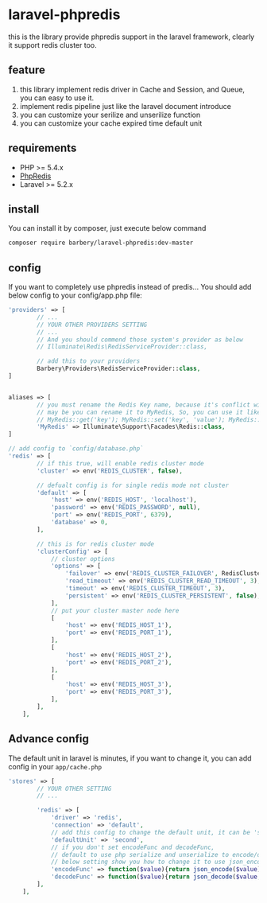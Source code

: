 # laravel-phpredis
this is the library provide phpredis support in the laravel framework, clearly it support redis cluster too.

## feature
1. this library implement redis driver in Cache and Session, and Queue, you can easy to use it.
2. implement redis pipeline just like the laravel document introduce
3. you can customize your serilize and unserilize function
4. you can customize your cache expired time default unit

## requirements
* PHP >= 5.4.x
* [PhpRedis](https://github.com/phpredis/phpredis)
* Laravel >= 5.2.x

## install
You can install it by composer, just execute below command
```bash
composer require barbery/laravel-phpredis:dev-master
```

## config
If you want to completely use phpredis instead of predis... You should add below config to your config/app.php file:
```php
'providers' => [
        // ...
        // YOUR OTHER PROVIDERS SETTING
        // ...
        // And you should commend those system's provider as below
        // Illuminate\Redis\RedisServiceProvider::class,

        // add this to your providers
        Barbery\Providers\RedisServiceProvider::class,
]


aliases => [
        // you must rename the Redis Key name, because it's conflict with the \Redis class provide by phpredis
        // may be you can rename it to MyRedis, So, you can use it like that:
        // MyRedis::get('key'); MyRedis::set('key', 'value'); MyRedis::pipeline(function($pipe){YOUR_CODE});
        'MyRedis' => Illuminate\Support\Facades\Redis::class,
]
```



```php
// add config to `config/database.php`
'redis' => [
        // if this true, will enable redis cluster mode
        'cluster' => env('REDIS_CLUSTER', false),

        // defualt config is for single redis mode not cluster
        'default' => [
            'host' => env('REDIS_HOST', 'localhost'),
            'password' => env('REDIS_PASSWORD', null),
            'port' => env('REDIS_PORT', 6379),
            'database' => 0,
        ],

        // this is for redis cluster mode
        'clusterConfig' => [
            // cluster options
            'options' => [
                'failover' => env('REDIS_CLUSTER_FAILOVER', RedisCluster::FAILOVER_ERROR),
                'read_timeout' => env('REDIS_CLUSTER_READ_TIMEOUT', 3),
                'timeout' => env('REDIS_CLUSTER_TIMEOUT', 3),
                'persistent' => env('REDIS_CLUSTER_PERSISTENT', false),
            ],
            // put your cluster master node here
            [
                'host' => env('REDIS_HOST_1'),
                'port' => env('REDIS_PORT_1'),
            ],
            [
                'host' => env('REDIS_HOST_2'),
                'port' => env('REDIS_PORT_2'),
            ],
            [
                'host' => env('REDIS_HOST_3'),
                'port' => env('REDIS_PORT_3'),
            ],
        ],
    ],

```


## Advance config
The default unit in laravel is minutes, if you want to change it, you can add config in your `app/cache.php`
```php
'stores' => [
        // YOUR OTHER SETTING
        // ...

        'redis' => [
            'driver' => 'redis',
            'connection' => 'default',
            // add this config to change the default unit, it can be 'second','minute','hour'
            'defaultUnit' => 'second',
            // if you don't set encodeFunc and decodeFunc,
            // default to use php serialize and unserialize to encode/decode value
            // below setting show you how to change it to use json_encode/json_decode to encode/decode value
            'encodeFunc' => function($value){return json_encode($value);},
            'decodeFunc' => function($value){return json_decode($value, true);},
        ],
    ],
```
